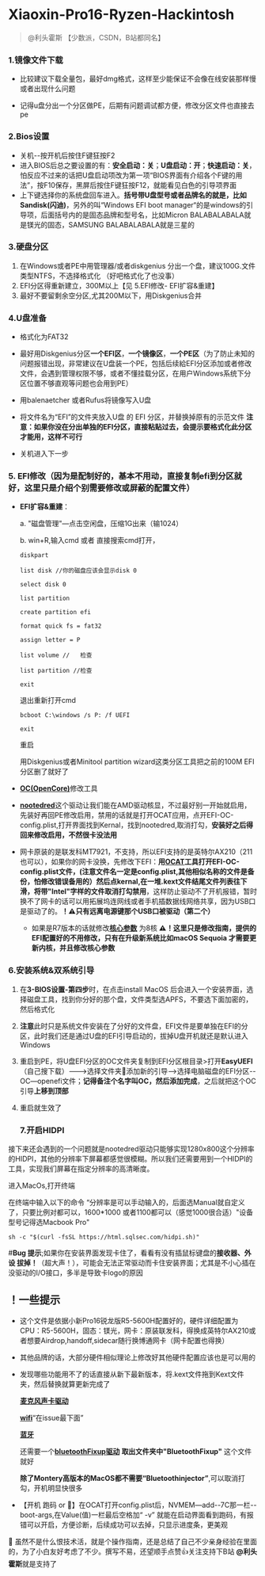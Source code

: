 # Xiaoxin-Pro16-Ryzen-Hackintosh
> @利头霍斯 【少数派，CSDN，B站都同名】

### 1.镜像文件下载

* 比较建议下载全量包，最好dmg格式，这样至少能保证不会像在线安装那样慢或者出现什么问题

* 记得u盘分出一个分区做PE，后期有问题调试都方便，修改分区文件也直接去pe

### 2.Bios设置

* 关机--按开机后按住F键狂按F2
* 进入BIOS后总之要设置的有：**安全启动：关**；**U盘启动：开**；**快速启动：关**，怕反应不过来的话把U盘启动项改为第一项“BIOS界面有介绍各个F键的用法”，按F10保存，黑屏后按住F键狂按F12，就能看见白色的引导项界面
* 上下键选择你的系统盘回车进入。**括号带U盘型号或者品牌名的就是，比如Sandisk(闪迪)**，另外的叫“Windows EFI boot manager“的是windows的引导项，后面括号内的是固态品牌和型号名，比如Micron BALABALABALA就是镁光的固态，SAMSUNG BALABALABALA就是三星的

### 3.硬盘分区

1. 在Windows或者PE中用管理器/或者diskgenius 分出一个盘，建议100G.文件类型NTFS，不选择格式化     （好吧格式化了也没事）
2. EFI分区得重新建立，300M以上【见 5.EFI修改- EFI扩容&重建】
3. 最好不要留剩余空分区,尤其200M以下，用Diskgenius合并

### 4.U盘准备

* 格式化为FAT32

* 最好用Diskgenius分区**一个EFI区**，**一个镜像区**，**一个PE区**（为了防止未知的问题报错出现，非常建议在U盘装一个PE，包括后续給EFI分区添加或者修改文件，会遇到管理权限不够，或者不懂挂载分区，在用户Windows系统下分区位置不够直观等问题也会用到PE）

* 用balenaetcher 或者Rufus将镜像写入U盘

* 将文件名为“EFI”的文件夹放入U盘 的 EFI 分区，并替换掉原有的示范文件 **注意：如果你没在分出单独的EFI分区，直接粘贴过去，会提示要格式化此分区才能用，这样不可行**

* 关机进入下一步

### 5. EFI修改（因为是配制好的，基本不用动，直接复制efi到分区就好，这里只是介绍个别需要修改或屏蔽的配置文件）

- **EFI扩容&重建**：

  a. "磁盘管理"—点击空闲盘，压缩1G出来（输1024）

  b. win+R,输入cmd 或者 直接搜索cmd打开，

  `diskpart`

  `list disk //你的磁盘应该会显示disk 0`

  `select disk 0`

  `list partition`

  `create partition efi`

  `format quick fs = fat32`

  `assign letter = P`

  `list volume //	检查`

  `list partition //检查`

  `exit`

  退出重新打开cmd

  `bcboot C:\windows /s P: /f UEFI`

  `exit`

  重启

  用Diskgenius或者Minitool partition wizard这类分区工具把之前的100M EFI分区删了就好了

- [**OC(OpenCore)**](https://kkgithub.com/ic005k/OCAuxiliaryTools/releases/download/20240001/OCAT-Win64.zip "OC 修改工具")修改工具

- [**nootedred**](https://github.com/ChefKissInc/NootedRed "Nootedred")这个驱动让我们能在AMD驱动核显，不过最好别一开始就启用，先装好再回PE修改启用，禁用的话就是打开OCAT应用，点开EFI-OC-config.plist,打开界面找到Kernal，找到nootedred,取消打勾，**安装好之后得回来修改启用，不然很卡没法用**

- 网卡原装的是联发科MT7921，不支持，所以EFI支持的是英特尔AX210（211也可以），如果你的网卡没换，先修改下EFI：**用[OCAT](https://github.com/ic005k/OCAuxiliaryTools "OCAT下载链接页面")工具打开EFI-OC-config.plist文件，(注意文件名一定是config.plist,其他相似名称的文件是备份，怕修改错误备用的）然后点kernal,在一堆.kext文件结尾文件列表往下滑，将带"Intel"字样的文件取消打勾禁用**，这样防止驱动不了开机报错，暂时换不了网卡的话可以用拓展坞连网线或者手机插数据线网络共享，因为USB口是驱动了的。**！⚠️只有远离电源键那个USB口被驱动（第二个）**

  - 如果是R7版本的话就修改[**核心参数**](https://github.com/AMD-OSX/AMD_Vanilla "AMD核心参数") 为8核
    **⚠️！这里只是修改指南，提供的EFI配置好的不用修改，只有在升级新系统比如macOS Sequoia 才需要更新内核，并且修改核心参数**


### 6.安装系统&双系统引导

1. 在**3-BIOS设置-第四步**时，在点击install MacOS 后会进入一个安装界面，选择磁盘工具，找到你分好的那个盘，文件类型选APFS，不要选下面加密的，然后格式化

2. **注意**此时只是系统文件安装在了分好的文件盘，EFI文件是要单独在EFI的分区，此时我们还是通过U盘的EFI引导启动的，拔掉U盘开机就还是默认进入Windows

3. 重启到PE，将U盘EFI分区的OC文件夹复制到EFI分区根目录>打开**EasyUEFI**（自己搜下载）--->选择文件夹📁添加新的引导——>选择电脑磁盘的EFI分区-- OC—openefi文件；**记得备注个名字叫OC，然后添加完成**，之后就把这个OC引导**上移到顶部**

4. 重启就生效了

   ### 7.开启HIDPI

接下来还会遇到的一个问题就是nootedred驱动只能够实现1280x800这个分辨率的HIDPI，其他的分辨率下屏幕都感觉很模糊。所以我们还需要用到一个HIDPI的工具，实现我们屏幕在指定分辨率的高清晰度。

进入MacOs,打开终端

在终端中输入以下的命令 “分辨率是可以手动输入的，后面选Manual就自定义了，只要比例对都可以，1600*1000 或者1100都可以（感觉1000很合适）"设备型号记得选Macbook Pro"

`sh -c "$(curl -fsSL https://html.sqlsec.com/hidpi.sh)"`

#**Bug 提示**;如果你在安装界面发现卡住了，看看有没有插鼠标键盘的**接收器、外设 拔掉！**（超大声！），可能会无法正常驱动而卡住安装界面；尤其是不小心插在没驱动的I/O接口，多半是导致卡logo的原因

## ！一些提示

* 这个文件是依据小新Pro16锐龙版R5-5600H配置好的，硬件详细配置为CPU：R5-5600H，固态：镁光，网卡：原装联发科，得换成英特尔AX210或者想要Airdrop,handoff,sidecar随行换博通网卡（网卡配置也得换）

* 其他品牌的话，大部分硬件相似理论上修改好其他硬件配置应该也是可以用的

* 发现哪些功能用不了的话直接从新下最新版本，将.kext文件拖到Kext文件夹，然后替换就算更新完成了

  [**麦克风声卡驱动**](https://github.com/qhuyduong/AppleALC "麦克风声卡驱动")
  
  [**wifi**](https://github.com/OpenIntelWireless/itlwm/issues/883 "Wifi驱动")“在issue最下面”

  [**蓝牙**](https://github.com/OpenIntelWireless/IntelBluetoothFirmware/releases "蓝牙驱动")

  还需要一个[**bluetoothFixup驱动**](https://github.com/zxystd/BrcmPatchRAM  "BluetoothFixup驱动")
  **取出文件夹中"BluetoothFixup"** 这个文件就好

  **除了Montery高版本的MacOS都不需要“Bluetoothinjector”**,可以取消打勾，开机明显快很多

* 【开机 跑码 or 】在OCAT打开config.plist后，NVMEM—add--7C那一栏--boot-args,在Value(值)一栏最后空格加“ -v” 就能在启动界面看到跑码，有报错可以开启，方便诊断，后续成功可以去掉，只显示进度条，更美观

  

🎉 虽然不是什么恨技术活，就是个操作指南，还是总结了自己不少亲身经验在里面的，为了小白友好考虑了不少。撰写不易，还望顺手点赞👍关注支持下B站 **@利头霍斯**就是支持了

